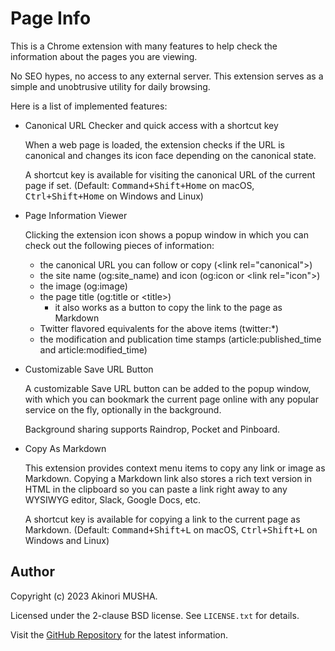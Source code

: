# Page Info

This is a Chrome extension with many features to help check the information about the pages you are viewing.

No SEO hypes, no access to any external server.  This extension serves as a simple and unobtrusive utility for daily browsing.

Here is a list of implemented features:

- Canonical URL Checker and quick access with a shortcut key

    When a web page is loaded, the extension checks if the URL is canonical and changes its icon face depending on the canonical state.

    A shortcut key is available for visiting the canonical URL of the current page if set. (Default: <kbd>Command+Shift+Home</kbd> on macOS, <kbd>Ctrl+Shift+Home</kbd> on Windows and Linux)

- Page Information Viewer

    Clicking the extension icon shows a popup window in which you can check out the following pieces of information:

    - the canonical URL you can follow or copy (&lt;link rel="canonical"&gt;)
    - the site name (og:site_name) and icon (og:icon or &lt;link rel="icon"&gt;)
    - the image (og:image)
    - the page title (og:title or &lt;title&gt;)
        - it also works as a button to copy the link to the page as Markdown
    - Twitter flavored equivalents for the above items (twitter:*)
    - the modification and publication time stamps (article:published_time and article:modified_time)

- Customizable Save URL Button

    A customizable Save URL button can be added to the popup window, with which you can bookmark the current page online with any popular service on the fly, optionally in the background.

    Background sharing supports Raindrop, Pocket and Pinboard.

- Copy As Markdown

    This extension provides context menu items to copy any link or image as Markdown.  Copying a Markdown link also stores a rich text version in HTML in the clipboard so you can paste a link right away to any WYSIWYG editor, Slack, Google Docs, etc.

    A shortcut key is available for copying a link to the current page as Markdown. (Default: <kbd>Command+Shift+L</kbd> on macOS, <kbd>Ctrl+Shift+L</kbd> on Windows and Linux)

## Author

Copyright (c) 2023 Akinori MUSHA.

Licensed under the 2-clause BSD license.  See `LICENSE.txt` for details.

Visit the [GitHub Repository](https://github.com/knu/page-info) for the latest information.
